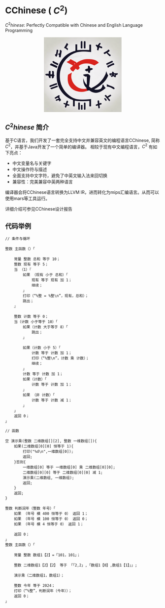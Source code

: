  # CChinese ( $C^2$)

$C^2hinese$: Perfectly Compatible
with Chinese and English Language
Programming

<div align=center>
<img src="./figs/logo.jpg" width = 50%>  
</div>


## $C^2hinese$ 简介
基于C语言，我们开发了一套完全支持中文并兼容英文的编程语言CChinese, 简称$C^2$，并基于Java开发了一个简单的编译器。 相较于现有中文编程语言，$C^2$ 有如下亮点：

* 中文变量名与关键字
* 中文操作符与描述
* 全面支持中文字符，避免了中英文输入法来回切换
* 兼容性：完美兼容中英两种语言

编译器会将CChinese语言转换为LLVM IR，进而转化为mips汇编语言。从而可以使用mars等工具运行。

详细介绍可参见CChinese设计报告

## 代码举例
```
// 条件与循环

整数 主函数（）「

    常量 整数 总和 等于 10；
    整数 现有 等于 5；
    当 （1）『
        如果 （现有 小于 总和）「
            现有 等于 现有 加 1；
            继续；
        」
        打印（“%整 = %整\n”，现有，总和）；
        跳出；
    』

    整数 计数 等于 0；
    当（计数 小于等于 10）「
        如果（计数 大于等于 8）「
            跳出；
        」

        如果（计数 小于 5）「
            计数 等于 计数 加 1；
            打印（“%整\n”，计数 乘 计数）；
            继续；
        」
        计数 等于 计数 加 1；
        如果（计数）「
            计数 等于 计数 加 1；
        」
        如果 （非 计数）「
            计数 等于 计数 减 1；
        」
    」
    返回 0；
」
```

```
// 函数

空 演示乘(整数 二维数组[][2], 整数 一维数组[]){
    如果(二维数组[0][0] 恒等于 1){
        打印("%d\n",一维数组[0]);
        返回;
    }否则{
        一维数组[0] 等于 一维数组[0] 乘 二维数组[0][0];
        二维数组[0][0] 等于 二维数组[0][0] 减 1;
        演示乘(二维数组, 一维数组);
        返回;
    }
    返回;
}

整数 判断润年（整数 年号）「
    如果 （年号 模 400 恒等于 0） 返回 1；
    如果 （年号 模 100 恒等于 0） 返回 0；
    如果 （年号 模 4 恒等于 0） 返回 1；

    返回 0；
」
整数 主函数（）「

    常量 整数 数组1【2】=「101，101」；

    整数 二维数组1【2】【2】 等于 「「2,2」,「数组1【0】,数组1【1】」」;

    演示乘（二维数组1，数组1）；

    整数 今年 等于 2024；
    打印（“%整”，判断润年（今年））；
    返回 0；
」
```
